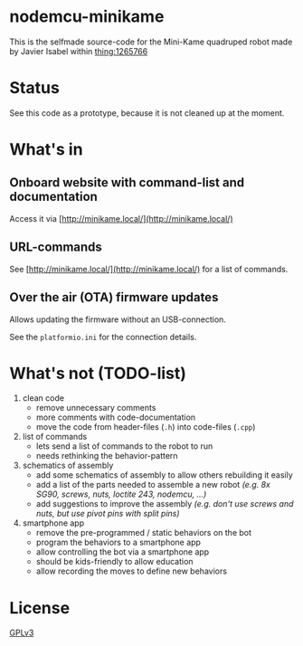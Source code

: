# nodemcu-minikame
This is the selfmade source-code for the Mini-Kame quadruped robot made by Javier Isabel within [thing:1265766](https://www.thingiverse.com/thing:1265766)

# Status
See this code as a prototype, because it is not cleaned up at the moment.

# What's in

## Onboard website with command-list and documentation

Access it via [http://minikame.local/](http://minikame.local/)

## URL-commands

See [http://minikame.local/](http://minikame.local/) for a list of commands.

## Over the air (OTA) firmware updates

Allows updating the firmware without an USB-connection.

See the `platformio.ini` for the connection details.

# What's not (TODO-list)

1. clean code
	- remove unnecessary comments
	- more comments with code-documentation
	- move the code from header-files (`.h`) into code-files (`.cpp`)
2. list of commands
	- lets send a list of commands to the robot to run
	- needs rethinking the behavior-pattern
3. schematics of assembly
	- add some schematics of assembly to allow others rebuilding it easily
	- add a list of the parts needed to assemble a new robot *(e.g. 8x SG90, screws, nuts, loctite 243, nodemcu, ...)*
	- add suggestions to improve the assembly *(e.g. don't use screws and nuts, but use pivot pins with split pins)*
4. smartphone app
	- remove the pre-programmed / static behaviors on the bot
	- program the behaviors to a smartphone app
	- allow controlling the bot via a smartphone app
	- should be kids-friendly to allow education
	- allow recording the moves to define new behaviors

# License
[GPLv3](https://www.gnu.org/licenses/gpl-3.0.en.html)
